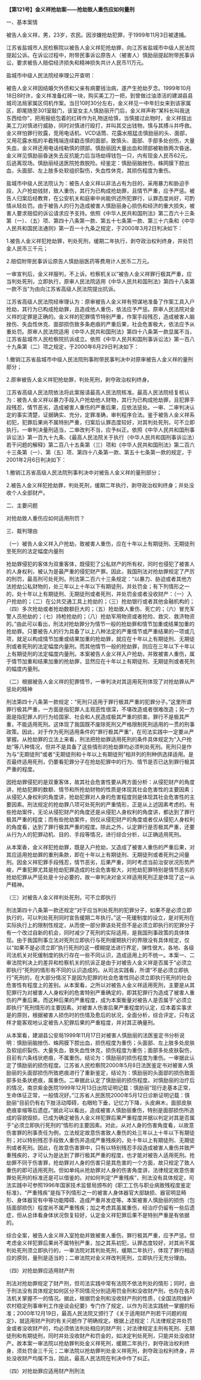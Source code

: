 **【第121号】金义祥抢劫案——抢劫致人重伤应如何量刑**

一、基本案情

被告人金义祥，男，23岁，农民。因涉嫌抢劫犯罪，于1999年11月3日被逮捕。

江苏省盐城市人民检察院以被告人金义祥犯抢劫罪，向江苏省盐城市中级人民法院提起公诉。在诉讼过程中，附带民事诉讼原告人（被害人）慎励丽提起附带民事诉讼，要求被告人赔偿经济损失和精神损失共计人民币11万元。

盐城市中级人民法院经审理公开查明：

被告人金义祥因结婚欠外债和父亲有病要钱治病，遂产生抢劫歹念。1999年10月18日8时许，金义祥准备红砖一块，购买美工刀一把，到曾做过油漆活的建湖县县城司法局家属区伺机作案。当日10时30分左右，金义祥见一中年妇女来到该家属区，即尾随至301室敲门，该室女主人慎励丽开门后，金义祥声称“某科长叫我送东西给你”，把用报纸包着的红砖作为礼物送给慎，当慎接过此物时，金义祥拔出美工刀对慎进行威胁，同时对慎进行殴打，并叫其交出钱物，慎与其搏斗并呼救。金义祥怕罪行败露，竞用电话机、VCD话筒、花露水瓶猛击慎励丽的头、面部，又用花露水瓶的半截残端连续戳击慎的面部，致慎头、面部、手部多处创伤，大量失血，金义祥还用电话线勒慎的颈部。慎励丽因大量出血和颈部被勒致两次昏迷。金义祥见慎励丽昏迷失去反抗能力后当场劫得钱包一只，内有现金人民币62元，后逃离现场。慎励丽经送医院抢救脱险。经鉴定：慎励丽脑挫伤，蛛网膜下腔出血，头面部、左上肢多处软组织裂伤，失血性休克，其损伤程度为重伤。

盐城市中级人民法院认为：被告人金义祥以非法占有为目的，采用暴力和胁迫手段，入户抢劫钱财，致人重伤，其行为已构成抢劫罪，且情节严重，应予严惩。被告人归案后经教育，在公安机关和庭审中尚能供述所犯罪行，认罪态度尚好，可酌情从轻处罚。由于被告人的行为造成被害人慎励丽身心损伤和经济的重大损失，被害人要求赔偿的诉讼请求应予支持。依照《中华人民共和国刑法》第二百六十三条第（一）、（五）项、第四十八条第一款、第五十七条第一款、第三十六条和《中华人民共和国民法通则》第一百一十九条之规定，于2000年3月2日判决如下：

1.被告人金义祥犯抢劫罪，判处死刑，缓期二年执行，剥夺政治权利终身，并处罚金人民币三千元；

2.赔偿附带民事诉讼原告人慎励丽医药等费用计人民币二万元。

一审宣判后，金义祥服判，不上诉。检察机关以“被告人金义祥罪行极其严重，应当判处死刑，立即执行，原审人民法院适用《中华人民共和国刑法》第四十八条第一款不当”为由向江苏省高级人民法院提出抗诉。

江苏省高级人民法院经审理认为：原审被告人金义祥有预谋地准备了作案工具入户抢劫，其行为已构成抢劫罪，且造成他人重伤，依法应予严惩。原审人民法院对金义祥的定罪是正确的。金义祥的犯罪情节特别严重，作案手段残忍，造成被害人脑挫伤、失血性休克、面部损伤致多条疤痕的严重后果，社会危害极大，依法应予从重处罚。原审人民法院适用《中华人民共和国刑法》第四十八条第一款显属不当，江苏省盐城市人民检察院抗诉成立。依照《中华人民共和国刑事诉讼法》第一百八十九条第（二）项之规定，于2000年6月29日判决如下：

1.撤销江苏省盐城市中级人民法院刑事附带民事判决中对原审被告人金义祥的量刑部分；

2.原审被告人金义祥犯抢劫罪，判处死刑，剥夺政治权利终身。

江苏省高级人民法院依法将此案报请最高人民法院核准。最高人民法院经复核认为：被告人金义祥以暴力手段入户抢劫他人财物，其行为已构成抢劫罪，且犯罪手段残忍，情节恶劣，造成被害人重伤的严重后果，应依法惩处。一审、二审判决认定的事实清楚，证据确实、充分，定罪准确，审判程序合法。鉴于被告人金义祥系初犯，犯罪后果尚不属特别严重，归案后认罪态度较好，对其判处死刑，可不立即执行。一审判决量刑适当，二审改判不当，应予纠正。依照《中华人民共和国刑事诉讼法》第一百九十九条、《最高人民法院关于执行（中华人民共和国刑事诉讼法）若干问题的解释》第二百八十五条第（三）项和《中华人民共和国刑法》第二百六十三条第（一）、第（五）项、第四十八条第一款、第五十七条第一款的规定，于2001年2月6日判决如下：

1.撤销江苏省高级人民法院刑事判决中对被告人金义祥的量刑部分；

2.被告人金义祥犯抢劫罪，判处死刑，缓期二年执行，剥夺政治权利终身；并处没收个人全部财产。

二、主要问题

对抢劫致人重伤应如何适用刑罚？

三、裁判理由

（一）被告人金义祥入户抢劫，致被害人重伤，应在十年以上有期徒刑、无期徒刑至死刑的法定幅度内量刑

抢劫罪侵犯的客体为双重客体，既侵犯了公私财产的所有权，同时也侵犯了被害人的人身权利，被认为是最严重的侵犯财产罪。因此，我国刑法对抢劫罪规定了严厉的刑罚，最高刑可处死刑。刑法第二百六十三条规定：“以暴力、胁迫或者其他方法抢劫公私财物的，处三年以上十年以下有期徒刑，并处罚金；有下列情形之一的，处十年以上有期徒刑、无期徒刑或者死刑，并处罚金或者没收财产：（一）入户抢劫的；（二）在公共交通工具上抢劫的；（三）抢劫银行或者其他金融机构的；（四）多次抢劫或者抢劫数额巨大的；（五）抢劫致人重伤、死亡的；（六）冒充军警人员抢劫的；（七）持枪抢劫的；（八）抢劫军用物资或者抢险、救灾、救济物资的。”由此可以看出，刑法对抢劫罪分为情节一般的抢劫罪和情节加重或结果加重的抢劫罪。只要被告人的行为具备了以上八种法定的严重情节或严重结果的一项或几项，就足以构成情节加重或结果加重的抢劫罪，就应在十年以上有期徒刑、无期徒刑或者死刑的法定幅度内量刑。而其他情节一般的抢劫罪，则应在三年以下十年以上有期徒刑的法定幅度内量刑。本案被告人金义祥入户抢劫，并致被害人重伤，属于情节加重和结果加重的抢劫罪，显然应在十年以上有期徒刑、无期徒刑或者死刑的幅度内量刑。

（二）根据被告人金义祥的犯罪情节，一审判决对其适用死刑体现了对抢劫罪从严惩处的精神

刑法第四十八条第一款规定：“死刑只适用于罪行极其严重的犯罪分子。”这里所谓罪行极其严重，一方面是指犯罪人主观恶性很深，不堪改造或者很难改造；另一方面是指犯罪人的行为给国家、社会和人民造成极其严重的损害。罪行不是极其严重，不能适用死刑。这体现了我国既不废除死刑又严格限制死刑适用的一贯的刑事政策。因此，对于作为死刑适用条件的“罪行极其严重”，在司法实践中一定要从严掌握。从抢劫罪的立法上来看，刑法把抢劫罪适用死刑的条件具体规定为“入户抢劫”等八种情况，但并不是具备了这些情形的抢劫罪均必须判处死刑。死刑只是作为与“无期徒刑”或者“无期徒刑和十年以上有期徒刑”相并列的刑种供选择适用。是否最终适用死刑，仍要看犯罪分子在抢劫犯罪中的行为、情节是否已达到罪行极其严重的程度。

因抢劫罪侵犯的是双重客体，故其社会危害性要从两方面分析：从侵犯财产的角度讲，抢劫犯罪的数额、情节和所抢劫财物的性质是体现其社会危害性的主要因素；从侵犯人身权利的角度讲，抢劫犯罪对人身的危害程度则是体现其社会危害性的主要因素。刑法规定的抢劫罪八项可处死刑的严重情形，正是从上述因素考虑的。有些抢劫案件，无论从侵犯财产的角度还是从侵犯人身权利的角度讲，都达到了罪行极其严重的程度；而有些抢劫案件，则仅从侵犯财产的角度或者仅从侵犯人身权利的角度看，达到了罪行极其严重的程度。除此之外，认定罪行是否极其严重，还要从行为人的犯罪动机、目的、手段等情况，进行综合分析，以正确适用死刑。

从本案香，金义祥犯抢劫罪，既是入户抢劫，又造成了被害人重伤的严重后果，对其应适用抢劫罪的重刑条款，即在十年以上有期徒刑、无期徒刑或者死刑之间量刑。因金义祥犯罪手段残忍，情节恶劣，后果严重，同时考虑当前治安状况形势严峻，严重犯罪尤其是抢劫犯罪造成的社会危害极大，对抢劫犯罪特别是情节恶劣的抢劫犯罪从严惩处是十分必要的，故一审判决对金义祥适用死刑正是体现了这一从严精神。

（三）对被告人金义祥判处死刑，可不立即执行

刑法第四十八条第一款还规定“对于应当判处死刑的犯罪分子，如果不是必须立即执行的，可以判处死刑同时宣告缓期二年执行。”这一死缓制度的设立，是对死刑在实际执行上的限制性规定，从而使一部分罪该处死但不是必须立即执行的犯罪分子有一个改过自新的机会，同时减少了死刑的实际适用，是我国刑事政策的具体体现。由于我国刑事立法对死刑立即执行与死刑缓期执行的界限没有具体规定，仅以“如果不是必须立即”执行死刑的这一模糊提法进行界定，弹性很大，各地、各级司法机关对死缓制度的执行存在一些不同认识，造成适用上的不统一。本案一、二审法院判决上的差异和检察机关的抗诉正是由于对被告人金义祥是否属于“必须立即执行”死刑的情形有不同的认识造成的。从司法实践看，所谓“不是必须立即执行”死刑的，在大部分情况下是因为犯罪的社会危害性同必须立即执行死刑的社会危害性有程度上的差别。从本案看，之所以对被告人金义祥适用死刑，主要是从其犯罪行为对被害人人身权利的危害特别严重确定的，即其犯罪行为造成了被害人重伤的严重后果。而这种后果的严重程度，成为本案衡量对被告人是否属于“必须立即执行”死刑情形的主要因素。对被害人伤害后果严重程度的认定，应本着实事求是的原则，根据被害人损伤时的伤情及愈后的状况，全面分析，综合评定，只有这样才能客观地认定被告人犯罪后果的严重程度，并对其正确量刑。

从本案看，建湖县公安局1999年11月17日对被害人慎励丽的法医鉴定书分析说明：慎励丽脑挫伤、蛛网膜下腔出血，损伤程度为重伤；头面部、左上肢多处皮肤及软组织裂伤、大量失血，致失血性休克，损伤程度为重伤；面部多处皮肤裂伤，目前有六条线状疤痕，不属重伤。结论为：慎励丽的损伤程度为重伤。一审据此认定了慎励丽的损伤程度。江苏省人民检察院2000年5月8日法医鉴定书对被害人慎励丽的头面部损伤所致疤痕进行了重新鉴定，结论为：慎励丽的头面部的损伤致面部多处条状疤痕，属重伤。二审据此认定了慎励丽的损伤程度。对慎励丽的治疗后的情况，南京紫金医院1999年12月13日出院证明记载：慎励丽“现行走基本正常，生命体征正常，一般情况好。”江苏省人民医院2000年5月12日诊断证明记载：慎励丽“目前仍有右下肢活动障碍，右眼睑下垂，记忆力下降，头皮麻木，面部皮肤疤痕挛缩等后遗症。”据此可以看出，造成被害人慎励丽重伤，特别是面部损伤所造成的容貌毁损，已成为确定被告人金义祥犯罪后果严重程度并据以判定对其是否属于“必须立即执行死刑的”情形的主要因素。对此，从对人身的伤害角度看，以故意伤害罪的刑事责任为例，立法规定故意伤害致人重伤的处三年以上十年以下有期徒刑；对以特别残忍手段致人重伤并造成严重残疾的，处十年以上有期徒刑、无期徒刑或者死刑。因此，在故意伤害罪中，只有以特别残忍手段造成被害人重伤并致严重残疾的，才可认为是达到了罪行极其严重的程度，也才能对被告人适用死刑。抢劫罪不同于伤害罪，抢劫罪对人身的伤害只是其危害的一个方面，故只规定了致人重伤的即可适用死刑。但如单纯从抢劫罪对人身的伤害角度讲，法律规定故意伤害罪处死刑的标准还是可以借鉴的。对如何判定“严重残疾”，刑法没有具体规定，司法实践中可参照1996年国家技术监督局颁布的《职工工伤与职业病致残程度鉴定标准》，“严重残疾”是指下列情形之一的被害人身体器官大部缺损、器官明显畸形、身体器官有中等功能障碍、造成严重并发症等。本案被害人慎励丽的损伤（包括面部损伤）程度尚不属严重残疾；加之考虑其虽属重伤，经治疗仍留有一些后遗症，但从总体看身体状况恢复较好，认定金义祥犯罪后果不是特别严重是有依据的。

综合全案，被告人金义祥入室抢劫并致被害人重伤，罪行极其严重，应予严惩。但考虑金义祥犯罪后果尚不属特别严重，加之其系初犯，认罪态度较好，对其尚不属判处死刑须立即执行的，一审法院对其判处死刑，缓期二年执行，体现了罪行相适应的原则，量刑是适当的；二审法院对金义祥改判死刑，立即执行无充分理由。

（四）对抢劫罪应适用财产刑

刑法对抢劫罪规定了财产刑，但司法实践中常有法院不依法判处的情形；同时，由于刑法没有具体规定如何区分不同情况分别适用罚金刑和没收财产刑，也存在各司法机关掌握不一的情况。据此，根据罚金刑和没收财产刑的性质，《全国法院维护农村稳定刑事审判工作座谈会纪要》专门作了规定，以作为司法实践统一掌握的标准；2000年12月19日，最高人民法院又颁行了《关于适用财产刑若干问题的规定》，就适用财产刑的有关问题作了明确规定。根据上述规定：凡法律规定并处罚金或者没收财产的，均必须依法判处相应的财产刑；对法律规定主刑有死刑、无期徒刑和有期徒刑，同时并处没收财产和罚金的，如决定判处死刑，只能并处没收财产。故本案一审法院以抢劫罪判处金义祥死刑，缓期二年执行，剥夺政治权利终身，须处罚金三千元；二审法院以抢劫罪判处金义祥死刑，剥夺政治权利终身，并处没收财产均属不当，因此，最高人民法院在判决中作了纠正。

（四）对抢劫罪应适用财产刑刑法